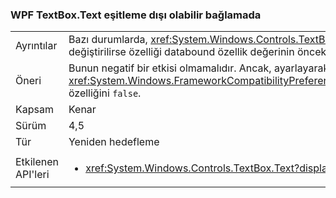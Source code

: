 ### <a name="wpf-textboxtext-can-be-out-of-sync-with-databinding"></a>WPF TextBox.Text eşitleme dışı olabilir bağlamada

|   |   |
|---|---|
|Ayrıntılar|Bazı durumlarda, <xref:System.Windows.Controls.TextBox.Text> veri bağlama yazma işlemi sırasında özellik değiştirilirse özelliği databound özellik değerinin önceki değerini yansıtır.|
|Öneri|Bunun negatif bir etkisi olmamalıdır. Ancak, ayarlayarak önceki davranış geri yükleyebilirsiniz <xref:System.Windows.FrameworkCompatibilityPreferences.KeepTextBoxDisplaySynchronizedWithTextProperty> özelliğini <code>false</code>.|
|Kapsam|Kenar|
|Sürüm|4,5|
|Tür|Yeniden hedefleme|
|Etkilenen API'leri|<ul><li><xref:System.Windows.Controls.TextBox.Text?displayProperty=nameWithType></li></ul>|


